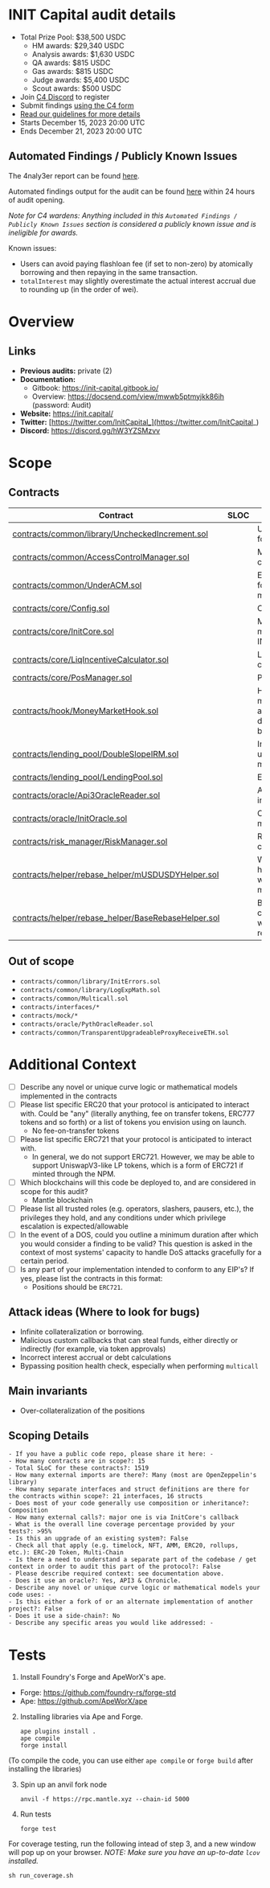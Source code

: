 
# INIT Capital audit details
- Total Prize Pool: $38,500 USDC
  - HM awards: $29,340 USDC 
  - Analysis awards: $1,630 USDC 
  - QA awards: $815 USDC 
  - Gas awards: $815 USDC 
  - Judge awards: $5,400 USDC 
  - Scout awards: $500 USDC 
- Join [C4 Discord](https://discord.gg/code4rena) to register
- Submit findings [using the C4 form](https://code4rena.com/contests/2023-12-initcapital/submit)
- [Read our guidelines for more details](https://docs.code4rena.com/roles/wardens)
- Starts December 15, 2023 20:00 UTC
- Ends December 21, 2023 20:00 UTC

## Automated Findings / Publicly Known Issues

The 4naly3er report can be found [here](https://github.com/code-423n4/2023-12-initcapital/blob/main/4naly3er-report.md).

Automated findings output for the audit can be found [here](https://github.com/code-423n4/2023-12-initcapital/blob/main/bot-report.md) within 24 hours of audit opening.

_Note for C4 wardens: Anything included in this `Automated Findings / Publicly Known Issues` section is considered a publicly known issue and is ineligible for awards._

Known issues:
- Users can avoid paying flashloan fee (if set to non-zero) by atomically borrowing and then repaying in the same transaction.
- `totalInterest` may slightly overestimate the actual interest accrual due to rounding up (in the order of wei).

# Overview


## Links

- **Previous audits:** private (2)
- **Documentation:** 
  - Gitbook: https://init-capital.gitbook.io/
  - Overview: https://docsend.com/view/mwwb5ptmyjkk86ih (password: Audit)
- **Website:** https://init.capital/
- **Twitter:** [https://twitter.com/InitCapital_](https://twitter.com/InitCapital_)
- **Discord:** https://discord.gg/hW3YZSMzvv


# Scope

## Contracts

| Contract | SLOC | Purpose | 
| ----------- | ----------- | ----------- | 
| [contracts/common/library/UncheckedIncrement.sol](https://github.com/code-423n4/2023-12-initcapital/tree/main/contracts/common/library/UncheckedIncrement.sol) |  | Unchecked Increment for `uint` iterators | 
| [contracts/common/AccessControlManager.sol](https://github.com/code-423n4/2023-12-initcapital/tree/main/contracts/common/AccessControlManager.sol) |  | Manage access controls | 
| [contracts/common/UnderACM.sol](https://github.com/code-423n4/2023-12-initcapital/tree/main/contracts/common/UnderACM.sol) |  | Extensible contract for access control manager | 
| [contracts/core/Config.sol](https://github.com/code-423n4/2023-12-initcapital/tree/main/contracts/core/Config.sol) |  | Config manager | 
| [contracts/core/InitCore.sol](https://github.com/code-423n4/2023-12-initcapital/tree/main/contracts/core/InitCore.sol) |  | Main contract for most interactions to INIT | 
| [contracts/core/LiqIncentiveCalculator.sol](https://github.com/code-423n4/2023-12-initcapital/tree/main/contracts/core/LiqIncentiveCalculator.sol) |  | Liquidation incentive calculation  | 
| [contracts/core/PosManager.sol](https://github.com/code-423n4/2023-12-initcapital/tree/main/contracts/core/PosManager.sol) |  | Position manager  | 
| [contracts/hook/MoneyMarketHook.sol](https://github.com/code-423n4/2023-12-initcapital/tree/main/contracts/hook/MoneyMarketHook.sol) |  | Hook for regular money market actions, for example, deposit, withdraw, borrow, repay  | 
| [contracts/lending_pool/DoubleSlopeIRM.sol](https://github.com/code-423n4/2023-12-initcapital/tree/main/contracts/lending_pool/DoubleSlopeIRM.sol) |  | Interest rate model utilizing a 2-slope mechanism  | 
| [contracts/lending_pool/LendingPool.sol](https://github.com/code-423n4/2023-12-initcapital/tree/main/contracts/lending_pool/LendingPool.sol) |  | ERC20 lending pool | 
| [contracts/oracle/Api3OracleReader.sol](https://github.com/code-423n4/2023-12-initcapital/tree/main/contracts/oracle/Api3OracleReader.sol) |  | API3 oracle integration | 
| [contracts/oracle/InitOracle.sol](https://github.com/code-423n4/2023-12-initcapital/tree/main/contracts/oracle/InitOracle.sol) |  | Oracle source manager contract | 
| [contracts/risk_manager/RiskManager.sol](https://github.com/code-423n4/2023-12-initcapital/tree/main/contracts/risk_manager/RiskManager.sol) |  | Risk manager contract |
| [contracts/helper/rebase_helper/mUSDUSDYHelper.sol](https://github.com/code-423n4/2023-12-initcapital/tree/main/contracts/helper/rebase_helper/mUSDUSDYHelper.sol) |  | Wrapper contract helper for wrapping/unwrapping mUSD to/from USDY |
| [contracts/helper/rebase_helper/BaseRebaseHelper.sol](https://github.com/code-423n4/2023-12-initcapital/tree/main/contracts/helper/rebase_helper/BaseRebaseHelper.sol) |  | Base wrapper contract helper for wrapping/unwrapping rebase tokens |


## Out of scope

- `contracts/common/library/InitErrors.sol`
- `contracts/common/library/LogExpMath.sol`
- `contracts/common/Multicall.sol`
- `contracts/interfaces/*`
- `contracts/mock/*`
- `contracts/oracle/PythOracleReader.sol`
- `contracts/common/TransparentUpgradeableProxyReceiveETH.sol`

# Additional Context

- [ ] Describe any novel or unique curve logic or mathematical models implemented in the contracts
- [ ] Please list specific ERC20 that your protocol is anticipated to interact with. Could be "any" (literally anything, fee on transfer tokens, ERC777 tokens and so forth) or a list of tokens you envision using on launch.
  - No fee-on-transfer tokens
- [ ] Please list specific ERC721 that your protocol is anticipated to interact with.
  - In general, we do not support ERC721. However, we may be able to support UniswapV3-like LP tokens, which is a form of ERC721 if minted through the NPM.
- [ ] Which blockchains will this code be deployed to, and are considered in scope for this audit?
  - Mantle blockchain
- [ ] Please list all trusted roles (e.g. operators, slashers, pausers, etc.), the privileges they hold, and any conditions under which privilege escalation is expected/allowable
- [ ] In the event of a DOS, could you outline a minimum duration after which you would consider a finding to be valid? This question is asked in the context of most systems' capacity to handle DoS attacks gracefully for a certain period.
- [ ] Is any part of your implementation intended to conform to any EIP's? If yes, please list the contracts in this format: 
  - Positions should be `ERC721`.

## Attack ideas (Where to look for bugs)

- Infinite collateralization or borrowing.
- Malicious custom callbacks that can steal funds, either directly or indirectly (for example, via token approvals)
- Incorrect interest accrual or debt calculations
- Bypassing position health check, especially when performing `multicall`


## Main invariants

- Over-collateralization of the positions

## Scoping Details 

```
- If you have a public code repo, please share it here: -
- How many contracts are in scope?: 15   
- Total SLoC for these contracts?: 1519 
- How many external imports are there?: Many (most are OpenZeppelin's library)
- How many separate interfaces and struct definitions are there for the contracts within scope?: 21 interfaces, 16 structs
- Does most of your code generally use composition or inheritance?: Composition   
- How many external calls?: major one is via InitCore's callback
- What is the overall line coverage percentage provided by your tests?: >95%
- Is this an upgrade of an existing system?: False
- Check all that apply (e.g. timelock, NFT, AMM, ERC20, rollups, etc.): ERC-20 Token, Multi-Chain 
- Is there a need to understand a separate part of the codebase / get context in order to audit this part of the protocol?: False  
- Please describe required context: see documentation above.  
- Does it use an oracle?: Yes, API3 & Chronicle.
- Describe any novel or unique curve logic or mathematical models your code uses: -
- Is this either a fork of or an alternate implementation of another project?: False   
- Does it use a side-chain?: No
- Describe any specific areas you would like addressed: -
```

# Tests

1. Install Foundry's Forge and ApeWorX's ape.
- Forge: https://github.com/foundry-rs/forge-std
- Ape: https://github.com/ApeWorX/ape

2. Installing libraries via Ape and Forge.
    ```shell
    ape plugins install .
    ape compile
    forge install
    ```

(To compile the code, you can use either `ape compile` or `forge build` after installing the libraries)

3. Spin up an anvil fork node

    ```shell
    anvil -f https://rpc.mantle.xyz --chain-id 5000
    ```

4. Run tests

    ```shell
    forge test
    ```

For coverage testing, run the following intead of step 3, and a new window will pop up on your browser. 
*NOTE: Make sure you have an up-to-date `lcov` installed.*

```shell
sh run_coverage.sh
```